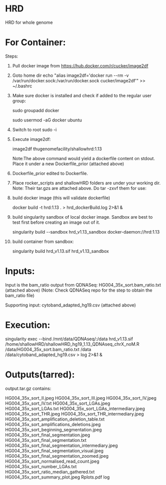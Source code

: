 # HRD
HRD for whole genome
# For Container:
Steps:
1) Pull docker image from https://hub.docker.com/r/cucker/image2df

2) Goto home dir
     echo "alias image2df='docker run --rm -v /var/run/docker.sock:/var/run/docker.sock cucker/image2df'" >> ~/.bashrc

3) Make sure docker is installed and check if added to the regular user group:

     sudo groupadd docker

     sudo usermod -aG docker ubuntu


4)   Switch to root
     sudo -i

5)   Execute image2df:
     
     image2df thugenomefacility/shallowhrd:1.13
     
     Note:The above command would yield a dockerfile content on stdout. Place it under a new Dockerfile_prior (attached above)


6)   Dockerfile_prior edited to Dockerfile.

7)   Place rocker_scripts and shallowHRD folders are under your working dir. Note: Their tar.gzs are attached above. Do tar -zxvf them for use:

8)   build docker image (this will validate dockerfile)

     docker build -t hrd:1.13 . > hrd_dockerBuild.log 2>&1 &

9)   build singularity sandbox of local docker image. Sandbox are best to test first before creating an image out of it.

     singularity build --sandbox hrd_v1.13_sandbox docker-daemon://hrd:1.13

10)  build container from sandbox:
     
     singularity build hrd_v1.13.sif hrd_v1.13_sandbox


# Inputs:

Input is the bam_ratio output from QDNASeq: HG004_35x_sort.bam_ratio.txt (attached above) (Note: Check QDNASeq repo for the step to obtain the bam_ratio file)

Supporting input: cytoband_adapted_hg19.csv (attached above)

# Execution:
singularity exec --bind /mnt/data/QDNAseq/:/data hrd_v1.13.sif /home/shallowHRD/shallowHRD_hg19_1.13_QDNAseq_chrX_noM.R           /data/HG004_35x_sort.bam_ratio.txt /data /data/cytoband_adapted_hg19.csv  > log 2>&1 &

# Outputs(tarred):
output.tar.gz contains:

HG004_35x_sort_II.jpeg
HG004_35x_sort_III.jpeg
HG004_35x_sort_IV.jpeg
HG004_35x_sort_IV.txt
HG004_35x_sort_LGAs.jpeg
HG004_35x_sort_LGAs.txt
HG004_35x_sort_LGAs_intermediary.jpeg
HG004_35x_sort_THR.jpeg
HG004_35x_sort_THR_intermediary.jpeg
HG004_35x_sort_amplification_deletion_table.txt
HG004_35x_sort_amplifications_deletions.jpeg
HG004_35x_sort_beginning_segmentation.jpeg
HG004_35x_sort_final_segmentation.jpeg
HG004_35x_sort_final_segmentation.txt
HG004_35x_sort_final_segmentation_intermediary.jpeg
HG004_35x_sort_final_segmentation_visual.jpeg
HG004_35x_sort_final_segmentation_zoomed.jpeg
HG004_35x_sort_normalised_read_count.jpeg
HG004_35x_sort_number_LGAs.txt
HG004_35x_sort_ratio_median_gathered.txt
HG004_35x_sort_summary_plot.jpeg
Rplots.pdf
log









